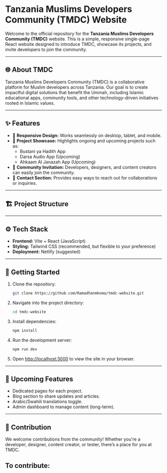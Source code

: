 # Tanzania Muslims Developers Community (TMDC) Website

Welcome to the official repository for the **Tanzania Muslims Developers Community (TMDC)** website. This is a simple, responsive single-page React website designed to introduce TMDC, showcase its projects, and invite developers to join the community.

---

## 🌐 About TMDC

Tanzania Muslims Developers Community (TMDC) is a collaborative platform for Muslim developers across Tanzania. Our goal is to create impactful digital solutions that benefit the Ummah, including Islamic educational apps, community tools, and other technology-driven initiatives rooted in Islamic values.

---

## ✨ Features

- 📱 **Responsive Design:** Works seamlessly on desktop, tablet, and mobile.
- 📖 **Project Showcase:** Highlights ongoing and upcoming projects such as:
    - Bustani ya Hadith App
    - Darsa Audio App (Upcoming)
    - Ahkaam Al Janazah App (Upcoming)
- 💬 **Community Invitation:** Developers, designers, and content creators can easily join the community.
- 📩 **Contact Section:** Provides easy ways to reach out for collaborations or inquiries.

---

## 🏗️ Project Structure


---

## ⚙️ Tech Stack

- **Frontend:** Vite + React (JavaScript)
- **Styling:** Tailwind CSS (recommended, but flexible to your preference)
- **Deployment:** Netlify (suggested)

---

## 🚀 Getting Started

1. Clone the repository:
    ```bash
    git clone https://github.com/Ramadhanmkoma/tmdc-website.git
    ```
2. Navigate into the project directory:
    ```bash
    cd tmdc-website
    ```
3. Install dependencies:
    ```bash
    npm install
    ```
4. Run the development server:
    ```bash
    npm run dev
    ```
5. Open [http://localhost:3000](http://localhost:3000) to view the site in your browser.

---

## 📂 Upcoming Features

- Dedicated pages for each project.
- Blog section to share updates and articles.
- Arabic/Swahili translations toggle.
- Admin dashboard to manage content (long-term).

---

## 🤝 Contribution

We welcome contributions from the community! Whether you're a developer, designer, content creator, or tester, there’s a place for you at TMDC.

To contribute:
-


